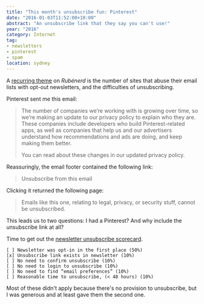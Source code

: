 ```yaml
---
title: "This month's unsubscribe fun: Pinterest"
date: "2016-01-03T11:52:00+10:00"
abstract: "An unsubscribe link that they say you can't use!"
year: "2016"
category: Internet
tag:
- newsletters
- pinterest
- spam
location: sydney
---
```

A [recurring theme](https://rubenerd.com/tag/newsletters/) on *Rubénerd* is the number of sites that abuse their email lists with opt-out newsletters, and the difficulties of unsubscribing.

Pinterest sent me this email:

> The number of companies we’re working with is growing over time, so we’re making an update to our privacy policy to explain who they are. These companies include developers who build Pinterest-related apps, as well as companies that help us and our advertisers understand how recommendations and ads are doing, and keep making them better.
>
> You can read about these changes in our updated privacy policy. 

Reassuringly, the email footer contained the following link:

> Unsubscribe from this email

Clicking it returned the following page:

> Emails like this one, relating to legal, privacy, or security stuff, cannot be unsubscribed.

This leads us to two questions: I had a Pinterest? And why include the unsubscribe link at all?

Time to get out the [newsletter unsubscribe scorecard](https://rubenerd.com/newsletter-unsubscribe-score-card/).

    [ ] Newsletter was opt-in in the first place (50%)
    [x] Unsubscribe link exists in newsletter (10%)
    [ ] No need to confirm unsubscribe (10%)
    [ ] No need to login to unsubscribe (10%)
    [ ] No need to find “email preferences” (10%)
    [ ] Reasonable time to unsubscribe, (< 48 hours) (10%)

Most of these didn't apply because there's no provision to unsubscribe, but I was generous and at least gave them the second one.

